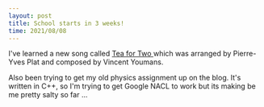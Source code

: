 ```yaml
---
layout: post
title: School starts in 3 weeks!
time: 2021/08/08
---
```


I've learned a new song called <a class="sidebar-nav-item" href="{{ site.baseurl }}/Piano#" style="display:inline"> Tea for Two </a> which was arranged by Pierre-Yves Plat and composed by Vincent Youmans. 

Also been trying to get my old physics assignment up on the blog. It's written in C++, so I'm trying to get Google NACL to work but its making be me pretty salty so far ...